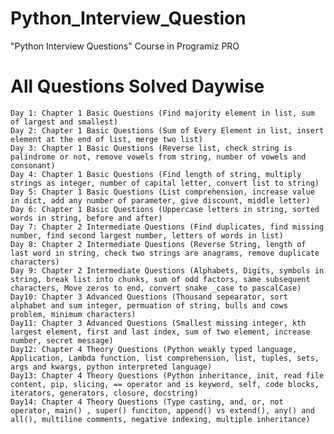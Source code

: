 # Python_Interview_Question
"Python Interview Questions" Course in Programiz PRO 

# All Questions Solved Daywise
    Day 1: Chapter 1 Basic Questions (Find majority element in list, sum of largest and smallest)
    Day 2: Chapter 1 Basic Questions (Sum of Every Element in list, insert element at the end of list, merge two list)
    Day 3: Chapter 1 Basic Questions (Reverse list, check string is palindrome or not, remove vowels from string, number of vowels and consonant)
    Day 4: Chapter 1 Basic Questions (Find length of string, multiply strings as integer, number of capital letter, convert list to string)
    Day 5: Chapter 1 Basic Questions (List comprehension, increase value in dict, add any number of parameter, give discount, middle letter)
    Day 6: Chapter 1 Basic Questions (Uppercase letters in string, sorted words in string, before and after)
    Day 7: Chapter 2 Intermediate Questions (Find duplicates, find missing number, find second largest number, letters of words in list)
    Day 8: Chapter 2 Intermediate Questions (Reverse String, length of last word in string, check two strings are anagrams, remove duplicate characters)
    Day 9: Chapter 2 Intermediate Questions (Alphabets, Digits, symbols in string, break list into chunks, sum of odd factors, same subsequent characters, Move zeros to end, convert snake _case to pascalCase)
    Day10: Chapter 3 Advanced Questions (Thousand sepearator, sort alphabet and sum integer, permuation of string, bulls and cows problem, minimum characters)
    Day11: Chapter 3 Advanced Questions (Smallest missing integer, kth largest element, first and last index, sum of two element, increase number, secret message)
    Day12: Chapter 4 Theory Questions (Python weakly typed language, Application, Lambda function, list comprehension, list, tuples, sets, args and kwargs, python interpreted language)
    Day13: Chapter 4 Theory Questions (Python inheritance, init, read file content, pip, slicing, == operator and is keyword, self, code blocks, iterators, generators, closure, docstring)
    Day14: Chapter 4 Theory Questions (Type casting, and, or, not operator, main() , super() funciton, append() vs extend(), any() and all(), multiline comments, negative indexing, multiple inheritance)
